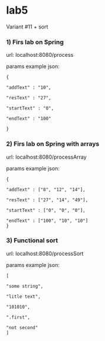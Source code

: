 # lab5
Variant #11 + sort

### 1) Firs lab on Spring

url: localhost:8080/process

params example json:

	{

	"addText" : "10",

	"resText" : "27",

	"startText" : "0",

	"endText" : "100"

	}


### 2) Firs lab on Spring with arrays

url: localhost:8080/processArray

params example json:

	{

	"addText" : ["8", "12", "14"],
  
	"resText" : ["27", "14", "49"],
  
	"startText" : ["0", "0", "0"],
  
	"endText" : ["100", "10", "10"]
	}


### 3) Functional sort

url: localhost:8080/processSort

params example json:

	[

	"some string", 
  
	"litle text", 
  
	"101010", 
  
	".first", 
  
	"not second"
	]
